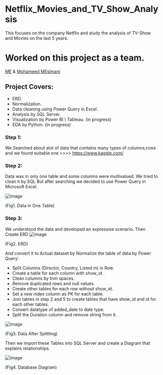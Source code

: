 # Netflix_Movies_and_TV_Show_Analysis
This focuses on the company Netflix and study the analysis of TV-Show and Movies on the last 5 years. 

# Worked on this project as a team.
[ME](https://github.com/NadaMAwad) & [Mohameed MEslmani](https://github.com/MEslmaniiii)

## Project Covers:
- ERD.
- Normalization.
- Data cleaning using Power Query in Excel.
- Analysis by SQL Server.
- Visualization by Power BI \ Tableau. (in progress)
- EDA by Python. (in progress)

### Step 1:
We Searched about alot of data that contains many types of columns,rows and we found suitable one >>>> https://www.kaggle.com/
### Step 2:
Data was in only one table and some columns were multivalued. 
We tried to clean it by SQL But after searching we decided to use Power Query in Microsoft Excel. 

![image](https://user-images.githubusercontent.com/58444526/190162368-530e16ba-d4bd-4de6-a259-89664ef5eb7e.png)

(Fig1. Data in One Table)


### Step 3:
We understood the data and developed an expressive scenario.
Then Create ERD
![image](https://user-images.githubusercontent.com/58444526/190162542-c002f1ad-25cb-416d-a4bb-70a2ed724d98.png)

(Fig2. ERD)

And convert it to Actual dataset by Normalize the table of data by Power Query:
- Split Columns (Director, Country, Listed in) in Row.
- Create a table for each column with show_id .
- Clean columns by trim spaces.
- Remove duplicated rows and null values.
- Create other tables for each row without show_id.
- Set a new index column as PK for each table.
- Join tables in step 2 and 5 to create tables that have show_id and id for each other tables.
- Convert datatype of added_date to date type.
- Split the Duration column and remove string from it. 

![image](https://user-images.githubusercontent.com/58444526/190162647-d7b2cd13-115b-47e8-8a71-2d0e6523864a.png)

(Fig3. Data After Splitting)


Then we import these Tables into SQL Server and create a Diagram that explains relationships.

![image](https://user-images.githubusercontent.com/58444526/190162792-d2c8a551-4cf8-4bc5-bd3b-f9a56a5f3708.png)

(Fig4. Database Diagram)
